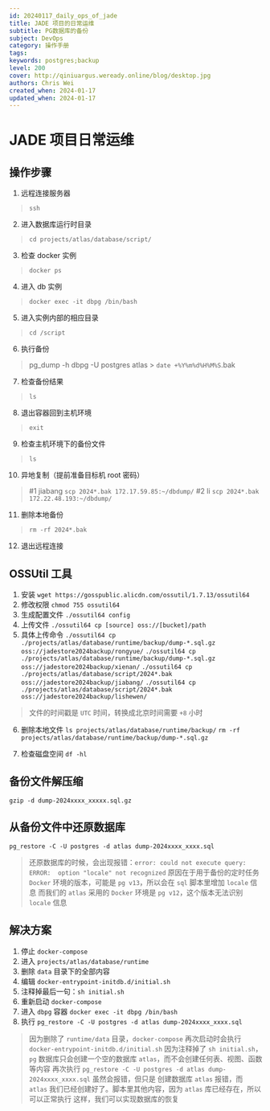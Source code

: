 ```yaml
---
id: 20240117_daily_ops_of_jade
title: JADE 项目的日常运维
subtitle: PG数据库的备份
subject: DevOps
category: 操作手册
tags: 
keywords: postgres;backup
level: 200
cover: http://qiniuargus.weready.online/blog/desktop.jpg
authors: Chris Wei
created_when: 2024-01-17
updated_when: 2024-01-17
---
```


# JADE 项目日常运维

## 操作步骤

1. 远程连接服务器
  > `ssh`

2. 进入数据库运行时目录
  > `cd projects/atlas/database/script/`
   
3. 检查 docker 实例
  > `docker ps`

4. 进入 db 实例
  > `docker exec -it dbpg /bin/bash`
   
5. 进入实例内部的相应目录
  > `cd /script`

6. 执行备份
  > pg_dump -h dbpg -U postgres atlas > `date +%Y%m%d%H%M%S`.bak
   
7. 检查备份结果
  > `ls`

8. 退出容器回到主机环境
  > `exit`

9. 检查主机环境下的备份文件
  > `ls`

10. 异地复制（提前准备目标机 root 密码）
  > #1 jiabang `scp 2024*.bak 172.17.59.85:~/dbdump/`
  > #2 li      `scp 2024*.bak 172.22.48.193:~/dbdump/`
 
11. 删除本地备份
  > `rm -rf 2024*.bak`

12. 退出远程连接


## OSSUtil 工具

1. 安装
   `wget https://gosspublic.alicdn.com/ossutil/1.7.13/ossutil64`
2. 修改权限
   `chmod 755 ossutil64`
3. 生成配置文件
   `./ossutil64 config`
4. 上传文件
   `./ossutil64 cp [source] oss://[bucket]/path`
5. 具体上传命令
   `./ossutil64 cp ./projects/atlas/database/runtime/backup/dump-*.sql.gz oss://jadestore2024backup/rongyue/`
   `./ossutil64 cp ./projects/atlas/database/runtime/backup/dump-*.sql.gz oss://jadestore2024backup/xienan/`
   `./ossutil64 cp ./projects/atlas/database/script/2024*.bak oss://jadestore2024backup/jiabang/`
   `./ossutil64 cp ./projects/atlas/database/script/2024*.bak oss://jadestore2024backup/lishewen/`

  > 文件的时间戳是 `UTC` 时间，转换成北京时间需要 `+8` 小时

6. 删除本地文件
   `ls projects/atlas/database/runtime/backup/`
   `rm -rf  projects/atlas/database/runtime/backup/dump-*.sql.gz`

7. 检查磁盘空间
  `df -hl`


## 备份文件解压缩

  `gzip -d dump-2024xxxx_xxxxx.sql.gz`

## 从备份文件中还原数据库

  `pg_restore -C -U postgres -d atlas dump-2024xxxx_xxxx.sql`

> 还原数据库的时候，会出现报错：`error: could not execute query: ERROR:  option "locale" not recognized`
> 原因在于用于备份的定时任务 `Docker` 环境的版本，可能是 `pg v13`，所以会在 `sql` 脚本里增加 `locale` 信息
> 而我们的 `atlas` 采用的 `Docker` 环境是 `pg v12`，这个版本无法识别 `locale` 信息

## 解决方案

1. 停止 `docker-compose`
2. 进入 `projects/atlas/database/runtime`
3. 删除 `data` 目录下的全部内容
4. 编辑 `docker-entrypoint-initdb.d/initial.sh`
5. 注释掉最后一句：`sh initial.sh`
6. 重新启动 `docker-compose`
7. 进入 `dbpg` 容器 `docker exec -it dbpg /bin/bash`
8. 执行 `pg_restore -C -U postgres -d atlas dump-2024xxxx_xxxx.sql`

> 因为删除了 `runtime/data` 目录，`docker-compose` 再次启动时会执行 `docker-entrypoint-initdb.d/initial.sh`
> 因为注释掉了 `sh initial.sh`，`pg` 数据库只会创建一个空的数据库 `atlas`，而不会创建任何表、视图、函数等内容
> 再次执行 `pg_restore -C -U postgres -d atlas dump-2024xxxx_xxxx.sql` 虽然会报错，但只是 创建数据库 `atlas` 报错，而 `atlas` 我们已经创建好了。脚本里其他内容，因为 `atlas` 库已经存在，所以可以正常执行
> 这样，我们可以实现数据库的恢复
